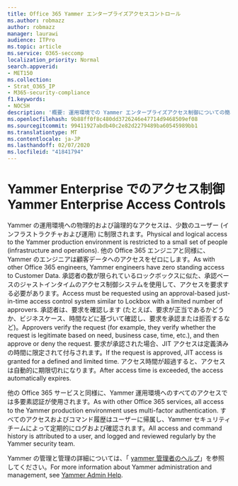 ```yaml
---
title: Office 365 Yammer エンタープライズアクセスコントロール
ms.author: robmazz
author: robmazz
manager: laurawi
audience: ITPro
ms.topic: article
ms.service: O365-seccomp
localization_priority: Normal
search.appverid:
- MET150
ms.collection:
- Strat_O365_IP
- M365-security-compliance
f1.keywords:
- NOCSH
description: '概要: 運用環境での Yammer エンタープライズアクセス制御についての簡単な概要。'
ms.openlocfilehash: 9b88ff0f8c480dd3726246e47714d9468509ef08
ms.sourcegitcommit: 99411927abdb40c2e82d2279489ba60545989bb1
ms.translationtype: MT
ms.contentlocale: ja-JP
ms.lasthandoff: 02/07/2020
ms.locfileid: "41841794"
---
```

# <a name="yammer-enterprise-access-controls"></a><span data-ttu-id="fb583-103">Yammer Enterprise でのアクセス制御</span><span class="sxs-lookup"><span data-stu-id="fb583-103">Yammer Enterprise Access Controls</span></span> 

<span data-ttu-id="fb583-104">Yammer の運用環境への物理的および論理的なアクセスは、少数のユーザー (インフラストラクチャおよび運用) に制限されます。</span><span class="sxs-lookup"><span data-stu-id="fb583-104">Physical and logical access to the Yammer production environment is restricted to a small set of people (infrastructure and operations).</span></span> <span data-ttu-id="fb583-105">他の Office 365 エンジニアと同様に、Yammer のエンジニアは顧客データへのアクセスをゼロにします。</span><span class="sxs-lookup"><span data-stu-id="fb583-105">As with other Office 365 engineers, Yammer engineers have zero standing access to Customer Data.</span></span> <span data-ttu-id="fb583-106">承認者の数が限られているロックボックスに似た、承認ベースのジャストインタイムのアクセス制御システムを使用して、アクセスを要求する必要があります。</span><span class="sxs-lookup"><span data-stu-id="fb583-106">Access must be requested using an approval-based just-in-time access control system similar to Lockbox with a limited number of approvers.</span></span> <span data-ttu-id="fb583-107">承認者は、要求を確認します (たとえば、要求が正当であるかどうか、ビジネスケース、時間などに基づいて確認し、要求を承認または拒否するなど)。</span><span class="sxs-lookup"><span data-stu-id="fb583-107">Approvers verify the request (for example, they verify whether the request is legitimate based on need, business case, time, etc.), and then approve or deny the request.</span></span> <span data-ttu-id="fb583-108">要求が承認された場合、JIT アクセスは定義済みの時間に限定されて付与されます。</span><span class="sxs-lookup"><span data-stu-id="fb583-108">If the request is approved, JIT access is granted for a defined and limited time.</span></span> <span data-ttu-id="fb583-109">アクセス時間が超過すると、アクセスは自動的に期限切れになります。</span><span class="sxs-lookup"><span data-stu-id="fb583-109">After access time is exceeded, the access automatically expires.</span></span>

<span data-ttu-id="fb583-110">他の Office 365 サービスと同様に、Yammer 運用環境へのすべてのアクセスでは多要素認証が使用されます。</span><span class="sxs-lookup"><span data-stu-id="fb583-110">As with other Office 365 services, all access to the Yammer production environment uses multi-factor authentication.</span></span> <span data-ttu-id="fb583-111">すべてのアクセスおよびコマンド履歴はユーザーに帰属し、Yammer セキュリティチームによって定期的にログおよび確認されます。</span><span class="sxs-lookup"><span data-stu-id="fb583-111">All access and command history is attributed to a user, and logged and reviewed regularly by the Yammer security team.</span></span>

<span data-ttu-id="fb583-112">Yammer の管理と管理の詳細については、「 [yammer 管理者のヘルプ](https://support.office.com/article/yammer-–-admin-help-e1464355-1f97-49ac-b2aa-dd320b179dbe?ui=en-US&rs=en-US&ad=US)」を参照してください。</span><span class="sxs-lookup"><span data-stu-id="fb583-112">For more information about Yammer administration and management, see [Yammer Admin Help](https://support.office.com/article/yammer-–-admin-help-e1464355-1f97-49ac-b2aa-dd320b179dbe?ui=en-US&rs=en-US&ad=US).</span></span>